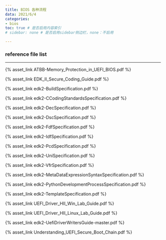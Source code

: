 ```yaml
---
title: BIOS 各种流程
data: 2021/6/4
categories:
- bios
toc: true # 是否启用内容索引
# sidebar: none # 是否启用sidebar侧边栏，none：不启用

---
```

### reference file list 
---
{% asset_link ATBB-Memory_Protection_in_UEFI_BIOS.pdf %}

{% asset_link EDK_II_Secure_Coding_Guide.pdf %} 

{% asset_link edk2-BuildSpecification.pdf %} 

{% asset_link edk2-CCodingStandardsSpecification.pdf %} 

{% asset_link edk2-DecSpecification.pdf %} 

{% asset_link edk2-DscSpecification.pdf %} 

{% asset_link edk2-FdfSpecification.pdf %} 

{% asset_link edk2-IdfSpecification.pdf %} 

{% asset_link edk2-PcdSpecification.pdf %} 

{% asset_link edk2-UniSpecification.pdf %} 

{% asset_link edk2-VfrSpecification.pdf %} 

{% asset_link edk2-MetaDataExpressionSyntaxSpecification.pdf %} 

{% asset_link edk2-PythonDevelopmentProcessSpecification.pdf %} 

{% asset_link edk2-TemplateSpecification.pdf %} 

{% asset_link UEFI_Driver_HII_Win_Lab_Guide.pdf %} 

{% asset_link UEFI_Driver_HII_Linux_Lab_Guide.pdf %} 

{% asset_link edk2-UefiDriverWritersGuide-master.pdf %} 

{% asset_link Understanding_UEFI_Secure_Boot_Chain.pdf %} 

<!-- ![](ATBB-Memory_Protection_in_UEFI_BIOS.pdf) -->

